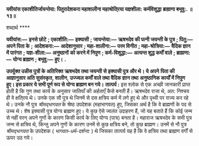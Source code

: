 **यवीयांस एकाशीतिर्जायन्तेया: पितुरादेशकरा महाशालीना महाश्रोति्रया यज्ञशीला: कर्मविशुद्धा** **ब्राह्मणा बभूवु:. ॥ १३॥** 

शब्दार्थ **** 

**यवीयांस:—** **इनसे छोटे** **; एकाशीति:—** **इक्यासी** **; जायन्तेया:—** **ऋषभदेव की पत्नी जयन्ती के पुत्र** **; पितु:—** **अपने पिता के** **;** **आदेशकरा:—** **आदेशानुसार** **; महा-शालीना:—** **परम विनीत** **; महा-श्रोत्रिया:—** **वैदिक ज्ञान में पारंगत** **; यज्ञ-शीला:—** **अनुष्ठानों** **को करने में निपुण** **; कर्म-विशुद्धा:—** **अत्यन्त शुद्ध कर्मों वाले** **; ब्राह्मणा:—** **योग्य ब्राह्मण** **; बभूवु:—** **हुए।** **.** 

**उपर्युक्त उन्नीस पुत्रों के अतिरिक्त ऋषभदेव तथा जयन्ती से इक्यासी पुत्र और थे। ये अपने** **पिता की आज्ञानुसार अति सुसंस्कृत, शालीन, उज्ज्वल कर्मों वाले तथा वैदिक ज्ञान तथा** **अनुष्ठानिक कार्यों में निपुण हुए। इस प्रकार ये सभी पूर्ण रूप से योग्य ब्राह्मण बन गये।** **तात्पर्य :** इस श्लोक से एक अच्छी जानकारी प्राप्त होती है कि गुण तथा कार्य के अनुसार जातियाँ की अर्हताएँ कैसे बनती हैं। ऋषभदेव राजा थे, अत: निश्चय ही वे क्षति्रय थे। उनके एक सौ पुत्र थे जिनमें से दस क्षत्रिय कर्म में लगे हुए थे और पृथ्वी पर राज्य कर रहे थे। उनके नौ पुत्र *श्रीमद्भागवत* के श्रेष्ठ उपदेशक (महाभागवत) हुए, जिसका अर्थ है कि वे ब्राह्मणों के पद से उच्च थे। शेष इक्यासी पुत्र योग्य ब्राह्मण हुए। ये कुछ ऐसे ज्वलंत उदाहरण हैं, जो यह बताते हैं कि कोई जन्म से नहीं वरन् अपने गुणों के कारण किसी कार्य के लिए योग्य (पात्र) बनता है। महाराज ऋषभदेव के सभी पुत्र जन्म से क्षत्रिय थे, किन्तु अपने गुणों के कारण उनमें से कुछ क्षत्रिय बने, तो कुछ ब्राह्मण। उनमें से नौ पुत्र *श्रीमद्भागवत* के उपदेशक ( *भागवत-धर्म-दर्शना:* ) थे जिसका तात्पर्य यह है कि वे क्षत्रिय तथा ब्राह्मण वर्गों से ऊपर उठ गये।  